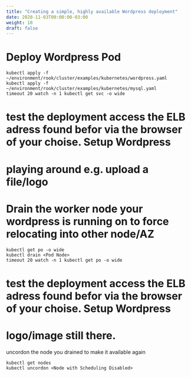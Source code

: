 ```yaml
---
title: "Creating a simple, highly available Wordpress deployment"
date: 2020-11-03T00:00:00-03:00
weight: 10
draft: false
---
```


# Deploy Wordpress Pod

```
kubectl apply -f ~/environment/rook/cluster/examples/kubernetes/wordpress.yaml
kubectl apply -f ~/environment/rook/cluster/examples/kubernetes/mysql.yaml
timeout 20 watch -n 1 kubectl get svc -o wide
```

# test the deployment access the ELB adress found befor via the browser of your choise. Setup Wordpress 
# playing around e.g. upload a file/logo


# Drain the worker node your wordpress is running on to force relocating into other node/AZ

```
kubectl get po -o wide
kubectl drain <Pod Node>
timeout 20 watch -n 1 kubectl get po -o wide
```

# test the deployment access the ELB adress found befor via the browser of your choise. Setup Wordpress 
# logo/image still there. 

uncordon the node you drained to make it available again

```
kubectl get nodes
kubectl uncordon <Node with Scheduling Disabled>
```